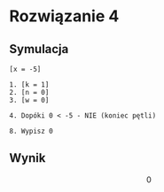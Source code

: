 # Rozwiązanie 4

## Symulacja

```
[x = -5]

1. [k = 1]
2. [n = 0]
3. [w = 0]

4. Dopóki 0 < -5 - NIE (koniec pętli)

8. Wypisz 0
```

## Wynik

$$0$$ 